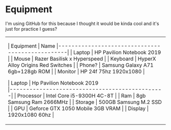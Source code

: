 #  Equipment
I'm using GitHub for this because I thought it would be kinda cool and it's just for practice I guess?
<table>
<tr><td>
    
| Equipment | Name
|-------------------------------------------------|
| Laptop     | HP Pavilion Notebook 2019          |
| Mouse      | Razer Basilisk x Hyperspeed        |
| Keyboard   | HyperX Alloy Origins Red Switches  |
| Phone?     | Samsung Galaxy A71 6gb+128gb ROM   |
| Monitor    | HP 24f 75hz 1920x1080              |

| Laptop |  Hp Pavilion Notebook 2019     
|-----------------------------------------------|
| Processor | Intel Core i5-9300H 4C-8T         |
| Ram       | 8gb Samsung Ram 2666MHz           |
| Storage   | 500GB Samsung M.2 SSD             |
| GPU       | Geforce GTX 1050 Mobile 3GB VRAM  |
| Display   | 1920x1080 60hz                    |
